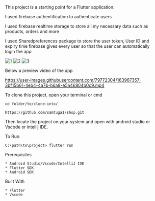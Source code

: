 This project is a starting point for a Flutter application.

I used firebase authentification to authenticate users

I used firebase realtime storage to store all my necessary data such as products, orders and more

I used Sharedpreferences package to store the user token, User ID and expiry time firebase gives every user so that the user can automatically login the app


![1](https://user-images.githubusercontent.com/79772304/163966120-5c6cf55d-e5b2-4f55-a3c7-9b4c987efd1d.png)
![2](https://user-images.githubusercontent.com/79772304/163966161-95f8eb84-7642-4d3c-9de4-3194892f6ccf.png)
![3](https://user-images.githubusercontent.com/79772304/163966200-abe1646c-1e65-49b1-9574-87accab4534d.png)

Below a preview video of the app

https://user-images.githubusercontent.com/79772304/163967357-3bf15b61-4eb4-4a7b-b6a8-e5a46804b0c9.mp4

To clone this project, open your terminal or cmd
```
cd folder/to/clone-into/
```
```
https://github.com/samtuga1/shop.git
```
Then locate the project on your system and open with android studio or Vscode or intellij IDE.

To Run:
```
C:\path\to\project> flutter run
```

Prerequisites
```
* Android Studio/Vscode/IntelliJ IDE
* Flutter SDK
* Android SDK
```
Built With
```
* Flutter
* Vscode
```
